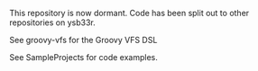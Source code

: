 This repository is now dormant. Code has been split out to other repositories on ysb33r.

See groovy-vfs for the Groovy VFS DSL

See SampleProjects for code examples.

